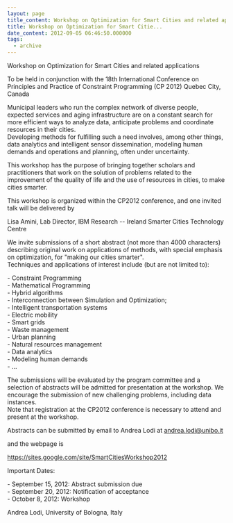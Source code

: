 ```yaml
---
layout: page
title_content: Workshop on Optimization for Smart Cities and related applications
title: Workshop on Optimization for Smart Citie...
date_content: 2012-09-05 06:46:50.000000
tags:
  - archive
---
```

Workshop on Optimization for Smart Cities and related applications  
  
To be held in conjunction with the 18th International Conference on Principles
and Practice of Constraint Programming (CP 2012) Quebec City, Canada  
  
Municipal leaders who run the complex network of diverse people, expected
services and aging infrastructure are on a constant search for more efficient
ways to analyze data, anticipate problems and coordinate resources in their
cities.  
Developing methods for fulfilling such a need involves, among other things,
data analytics and intelligent sensor dissemination, modeling human demands
and operations and planning, often under uncertainty.  
  
This workshop has the purpose of bringing together scholars and practitioners
that work on the solution of problems related to the improvement of the
quality of life and the use of resources in cities, to make cities smarter.  
  
This workshop is organized within the CP2012 conference, and one invited talk
will be delivered by  
  
Lisa Amini, Lab Director, IBM Research -- Ireland Smarter Cities Technology
Centre  
  
We invite submissions of a short abstract (not more than 4000 characters)
describing original work on applications of methods, with special emphasis on
optimization, for "making our cities smarter".  
Techniques and applications of interest include (but are not limited to):  
  
\- Constraint Programming  
\- Mathematical Programming  
\- Hybrid algorithms  
\- Interconnection between Simulation and Optimization;  
\- Intelligent transportation systems  
\- Electric mobility  
\- Smart grids  
\- Waste management  
\- Urban planning  
\- Natural resources management  
\- Data analytics  
\- Modeling human demands  
\- ...  
  
The submissions will be evaluated by the program committee and a selection of
abstracts will be admitted for presentation at the workshop. We encourage the
submission of new challenging problems, including data instances.  
Note that registration at the CP2012 conference is necessary to attend and
present at the workshop.  
  
Abstracts can be submitted by email to Andrea Lodi at
[andrea.lodi@unibo.it](mailto:andrea.lodi@unibo.it)  
  
and the webpage is  
  
<https://sites.google.com/site/SmartCitiesWorkshop2012>  
  
Important Dates:  
  
\- September 15, 2012: Abstract submission due  
\- September 20, 2012: Notification of acceptance  
\- October 8, 2012: Workshop  
  
Andrea Lodi, University of Bologna, Italy

